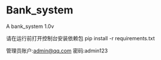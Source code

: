 # Bank_system
A bank_system 1.0v

请在运行前打开控制台安装依赖包
pip install -r requirements.txt


管理员账户:admin@qq.com
     密码:admin123

